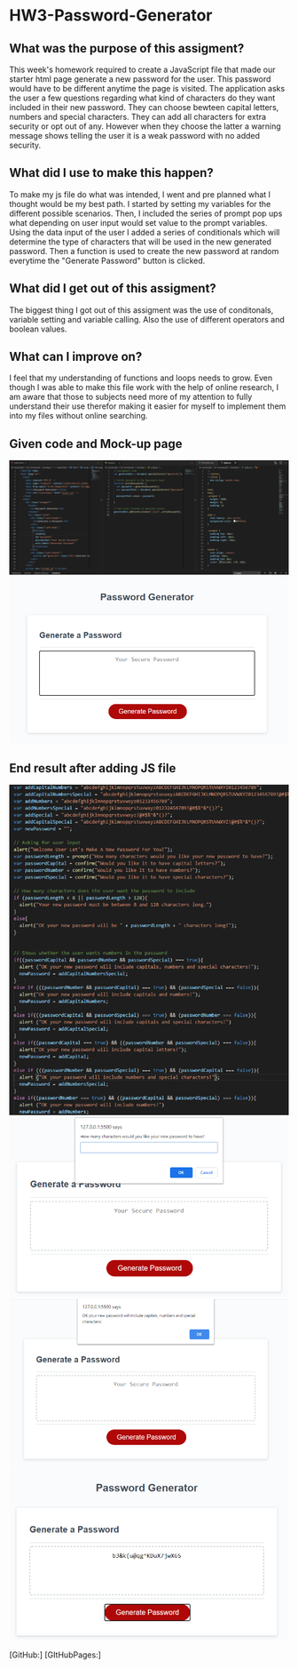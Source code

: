 # HW3-Password-Generator

## What was the purpose of this assigment?

This week's homework required to create a JavaScript file that made our starter html page generate a new password for the user. This password would have to be different anytime the page is visited. The application asks the user a few questions regarding what kind of characters do they want included in their new password. They can choose bewteen capital letters, numbers and special characters. They can add all characters for extra security or opt out of any. However when they choose the latter a warning message shows telling the user it is a weak password with no added security.

## What did I use to make this happen?

To make my js file do what was intended, I went and pre planned what I thought would be my best path. I started by setting my variables for the different possible scenarios. Then, I included the series of prompt pop ups what depending on user input would set value to the prompt variables. Using the data input of the user I added a series of conditionals which will determine the type of characters that will be used in the new generated password. Then a function is used to create the new password at random everytime the "Generate Password" button is clicked.

## What did I get out of this assigment?

The biggest thing I got out of this assigment was the use of conditonals, variable setting and variable calling. Also the use of different operators and boolean values.

## What can I improve on?

I feel that my understanding of functions and loops needs to grow. Even though I was able to make this file work with the help of online research, I am aware that those to subjects need more of my attention to fully understand their use therefor making it easier for myself to implement them into my files without online searching.

## Given code and Mock-up page

![Given starter html code](Assets/startercode.png)
![Mock-up Page](Assets/starterpage.png)

## End result after adding JS file

![End result code](Assets/endcode.png)
![End prompts page](Assets/endprompt.png)
![Validation after prompts](Assets/validationpage.png)
![Generaded new password](Assets/passwordresult.png)

[GitHub:] 
[GItHubPages:]

